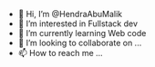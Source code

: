 - 👋 Hi, I’m @HendraAbuMalik
- 👀 I’m interested in Fullstack dev
- 🌱 I’m currently learning Web code
- 💞️ I’m looking to collaborate on ...
- 📫 How to reach me ...

<!---
HendraAbuMalik/HendraAbuMalik is a ✨ special ✨ repository because its `README.md` (this file) appears on your GitHub profile.
You can click the Preview link to take a look at your changes.
--->
